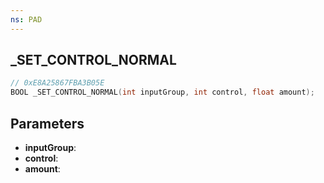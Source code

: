 ```yaml
---
ns: PAD
---
```

## _SET_CONTROL_NORMAL

```c
// 0xE8A25867FBA3B05E
BOOL _SET_CONTROL_NORMAL(int inputGroup, int control, float amount);
```

## Parameters
* **inputGroup**:
* **control**:
* **amount**:
